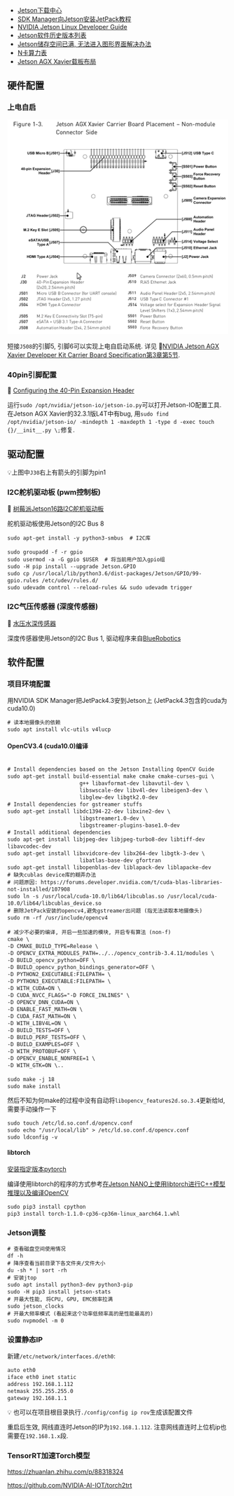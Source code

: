 - [Jetson下载中心](https://developer.nvidia.com/zh-cn/embedded/downloads)
- [SDK Manager向Jetson安装JetPack教程](https://docs.nvidia.com/sdk-manager/install-with-sdkm-jetson/index.html)
- [NVIDIA Jetson Linux Developer Guide](https://docs.nvidia.com/jetson/l4t/index.html)
- [Jetson软件历史版本列表](https://docs.nvidia.com/jetson/archives/index.html)
- [Jetson储存空间已满, 无法进入图形界面解决办法](https://blog.csdn.net/abc869788668/article/details/78289716?utm_medium=distribute.pc_relevant_t0.none-task-blog-2%7Edefault%7EBlogCommendFromMachineLearnPai2%7Edefault-1.control&dist_request_id=1328760.1863.16171900380303395&depth_1-utm_source=distribute.pc_relevant_t0.none-task-blog-2%7Edefault%7EBlogCommendFromMachineLearnPai2%7Edefault-1.control)
- [N卡算力表](https://developer.nvidia.com/cuda-gpus#compute)
- [Jetson AGX Xavier载板布局](https://docs.nvidia.com/jetson/l4t/Tegra%20Linux%20Driver%20Package%20Development%20Guide/hw_setup.html#wwpID0E0NP0HA)

## 硬件配置

### 上电自启

![image-20210619175823942](Jetson配置/J508位置.png)

短接`J508`的引脚5, 引脚6可以实现上电自启动系统. 详见 📑[NVIDIA Jetson AGX Xavier Developer Kit Carrier Board Specification第3章第5节](./Jetson_AGX_Xavier_Developer_Kit_Carrier_Board_Specification_SP-09778-001_v2.1.pdf#%5B%7B%22num%22%3A289%2C%22gen%22%3A0%7D%2C%7B%22name%22%3A%22XYZ%22%7D%2C81%2C720%2C0%5D).

### 40pin引脚配置

📑 [Configuring the 40-Pin Expansion Header](https://docs.nvidia.com/jetson/l4t/Tegra%20Linux%20Driver%20Package%20Development%20Guide/hw_setup_jetson_io.html#)

运行`sudo /opt/nvidia/jetson-io/jetson-io.py`可以打开Jetson-IO配置工具. 在Jetson AGX Xavier的32.3.1版L4T中有bug, 用`sudo find /opt/nvidia/jetson-io/ -mindepth 1 -maxdepth 1 -type d -exec touch {}/__init__.py \;`修复.

## 驱动配置

💡上图中`J30`右上有箭头的引脚为pin1

### I2C舵机驱动板 (pwm控制板)

📑 [树莓派Jetson16路I2C舵机驱动板](树莓派Jetson16路I2C舵机驱动板.md)

舵机驱动板使用Jetson的I2C Bus 8

```shell
sudo apt-get install -y python3-smbus  # I2C库

sudo groupadd -f -r gpio
sudo usermod -a -G gpio $USER  # 将当前用户加入gpio组
sudo -H pip install --upgrade Jetson.GPIO
sudo cp /usr/local/lib/python3.6/dist-packages/Jetson/GPIO/99-gpio.rules /etc/udev/rules.d/
sudo udevadm control --reload-rules && sudo udevadm trigger
```

### I2C气压传感器 (深度传感器)

📑 [水压水深传感器](水压水深传感器.md)

深度传感器使用Jetson的I2C Bus 1, 驱动程序来自[BlueRobotics](https://github.com/bluerobotics/ms5837-python)

## 软件配置

### 项目环境配置

用NVIDIA SDK Manager把JetPack4.3安到Jetson上 (JetPack4.3包含的cuda为cuda10.0)

```shell
# 读本地摄像头的依赖
sudo apt install vlc-utils v4lucp
```

#### OpenCV3.4 (cuda10.0)编译

```shell

# Install dependencies based on the Jetson Installing OpenCV Guide
sudo apt-get install build-essential make cmake cmake-curses-gui \
                       g++ libavformat-dev libavutil-dev \
                       libswscale-dev libv4l-dev libeigen3-dev \
                       libglew-dev libgtk2.0-dev
# Install dependencies for gstreamer stuffs
sudo apt-get install libdc1394-22-dev libxine2-dev \
                       libgstreamer1.0-dev \
                       libgstreamer-plugins-base1.0-dev
# Install additional dependencies
sudo apt-get install libjpeg-dev libjpeg-turbo8-dev libtiff-dev libavcodec-dev
sudo apt-get install libxvidcore-dev libx264-dev libgtk-3-dev \
                       libatlas-base-dev gfortran
sudo apt-get install libopenblas-dev liblapack-dev liblapacke-dev
# 缺失cublas device库的糊弄办法
# 问题原因: https://forums.developer.nvidia.com/t/cuda-blas-libraries-not-installed/107908
sudo ln -s /usr/local/cuda-10.0/lib64/libcublas.so /usr/local/cuda-10.0/lib64/libcublas_device.so
# 删除JetPack安装的opencv4,避免gstreamer出问题 (指无法读取本地摄像头)
sudo rm -rf /usr/include/opencv4

# 减少不必要的编译, 开启一些加速的模块, 开启专有算法 (non-f)
cmake \
-D CMAKE_BUILD_TYPE=Release \
-D OPENCV_EXTRA_MODULES_PATH=../../opencv_contrib-3.4.11/modules \
-D BUILD_opencv_python=OFF \
-D BUILD_opencv_python_bindings_generator=OFF \
-D PYTHON2_EXECUTABLE:FILEPATH= \
-D PYTHON3_EXECUTABLE:FILEPATH= \
-D WITH_CUDA=ON \
-D CUDA_NVCC_FLAGS="-D FORCE_INLINES" \
-D OPENCV_DNN_CUDA=ON \
-D ENABLE_FAST_MATH=ON \
-D CUDA_FAST_MATH=ON \
-D WITH_LIBV4L=ON \
-D BUILD_TESTS=OFF \
-D BUILD_PERF_TESTS=OFF \
-D BUILD_EXAMPLES=OFF \
-D WITH_PROTOBUF=OFF \
-D OPENCV_ENABLE_NONFREE=1 \
-D WITH_GTK=ON \..

sudo make -j 18
sudo make install
```

然后不知为何make的过程中没有自动将`libopencv_features2d.so.3.4`更新给ld, 需要手动操作一下

```shell
sudo touch /etc/ld.so.conf.d/opencv.conf
sudo echo "/usr/local/lib" > /etc/ld.so.conf.d/opencv.conf
sudo ldconfig -v
```

#### libtorch

[安装指定版本pytorch](https://forums.developer.nvidia.com/t/pytorch-for-jetson-version-1-8-0-now-available/72048)

编译使用libtorch的程序的方式参考[在Jetson NANO上使用libtorch进行C++模型推理以及编译OpenCV](https://blog.csdn.net/qizhen816/article/details/103566646)

```shell
sudo pip3 install cpython
pip3 install torch-1.1.0-cp36-cp36m-linux_aarch64.1.whl
```



### Jetson调整

```shell
# 查看磁盘空间使用情况
df -h
# 降序查看当前目录下各文件夹/文件大小
du -sh * | sort -rh
# 安装jtop
sudo apt install python3-dev python3-pip
sudo -H pip3 install jetson-stats
# 开最大性能, 将CPU, GPU, EMC频率拉满
sudo jetson_clocks
# 开最大频率模式 (看起来这个功率低频率高的是性能最高的)
sudo nvpmodel -m 0
```

### 设置静态IP

新建`/etc/network/interfaces.d/eth0`:
```shell
auto eth0
iface eth0 inet static
address 192.168.1.112
netmask 255.255.255.0
gateway 192.168.1.1
```

💡 也可以在项目根目录执行`./config/config ip rov`生成该配置文件

重启后生效, 网线直连时Jetson的IP为`192.168.1.112`. 注意网线直连时上位机ip也需要在`192.168.1.x`段.

### TensorRT加速Torch模型

https://zhuanlan.zhihu.com/p/88318324

https://github.com/NVIDIA-AI-IOT/torch2trt
